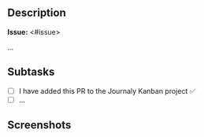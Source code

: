 ## Description

**Issue:** <#issue>

...

## Subtasks

- [ ] I have added this PR to the Journaly Kanban project ✅
- [ ] ...

## Screenshots
